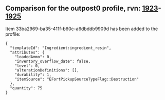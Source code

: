 ## Comparison for the outpost0 profile, rvn: [1923](https://github.com/PRO100KatYT/FortniteProfileRevisions/tree/main/profiles/outpost0/1923%20outpost0.json)-[1925](https://github.com/PRO100KatYT/FortniteProfileRevisions/tree/main/profiles/outpost0/1925%20outpost0.json)

Item 33ba2969-ba35-411f-b60c-a6dbddb9909d has been added to the profile:

```
{
  "templateId": "Ingredient:ingredient_resin",
  "attributes": {
    "loadedAmmo": 0,
    "inventory_overflow_date": false,
    "level": 0,
    "alterationDefinitions": [],
    "durability": 1,
    "itemSource": "EFortPickupSourceTypeFlag::Destruction"
  },
  "quantity": 75
}
```

<br><br>
